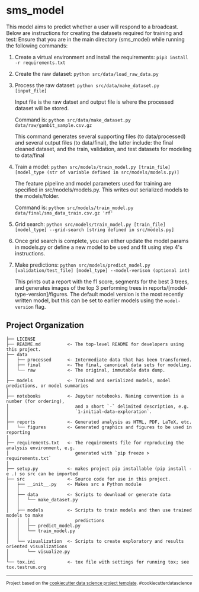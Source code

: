 sms_model
==============================

This model aims to predict whether a user will respond to a broadcast. Below are instructions for creating the datasets required for training and test:
Ensure that you are in the main directory (sms_model) while running the following commands:

1. Create a virtual environment and install the requirements: `pip3 install -r requirements.txt`
2. Create the raw dataset: `python src/data/load_raw_data.py`
3. Process the raw dataset: `python src/data/make_dataset.py [input_file]`

   Input file is the raw datset and output file is where the processed dataset will be stored.
   
   Command is: `python src/data/make_dataset.py data/raw/gambit_sample.csv.gz`
   
   This command generates several supporting files (to data/processed) and several output files (to data/final), the latter include: the final cleaned dataset, and the train, validation, and test datasets for modeling to data/final
4. Train a model: `python src/models/train_model.py [train_file] [model_type (str of variable defined in src/models/models.py)]`

   The feature pipeline and model parameters used for training are specified in src/models/models.py. This writes out serialized models to the models/folder.
   
   Command is: `python src/models/train_model.py data/final/sms_data_train.csv.gz 'rf'`
5. Grid search: `python src/models/train_model.py [train_file] [model_type] --grid-search [string defined in src/models.py]`
6. Once grid search is complete, you can either update the model params in models.py or define a new model to be used and fit
   using step 4's instructions.
7. Make predictions: `python src/models/predict_model.py [validation/test_file] [model_type] --model-verison (optional int)`

   This prints out a report with the f1 score, segments for the best 3 trees, and generates images of the top 3 performing trees in reports/[model-type-version]/figures. The default model version is the most recently written model, but this can be set to earlier models using the `model-version` flag.


Project Organization
------------

    ├── LICENSE
    ├── README.md          <- The top-level README for developers using this project.
    ├── data
    │   ├── processed      <- Intermediate data that has been transformed.
    │   ├── final      	   <- The final, canonical data sets for modeling.
    │   └── raw            <- The original, immutable data dump.
    │
    ├── models             <- Trained and serialized models, model predictions, or model summaries
    │
    ├── notebooks          <- Jupyter notebooks. Naming convention is a number (for ordering),
    │                         and a short `-` delimited description, e.g.
    │                         `1-initial-data-exploration`.
    │
    ├── reports            <- Generated analysis as HTML, PDF, LaTeX, etc.
    │   └── figures        <- Generated graphics and figures to be used in reporting
    │
    ├── requirements.txt   <- The requirements file for reproducing the analysis environment, e.g.
    │                         generated with `pip freeze > requirements.txt`
    │
    ├── setup.py           <- makes project pip installable (pip install -e .) so src can be imported
    ├── src                <- Source code for use in this project.
    │   ├── __init__.py    <- Makes src a Python module
    │   │
    │   ├── data           <- Scripts to download or generate data
    │   │   └── make_dataset.py
    │   │
    │   ├── models         <- Scripts to train models and then use trained models to make
    │   │   │                 predictions
    │   │   ├── predict_model.py
    │   │   └── train_model.py
    │   │
    │   └── visualization  <- Scripts to create exploratory and results oriented visualizations
    │       └── visualize.py
    │
    └── tox.ini            <- tox file with settings for running tox; see tox.testrun.org


--------

<p><small>Project based on the <a target="_blank" href="https://drivendata.github.io/cookiecutter-data-science/">cookiecutter data science project template</a>. #cookiecutterdatascience</small></p>
